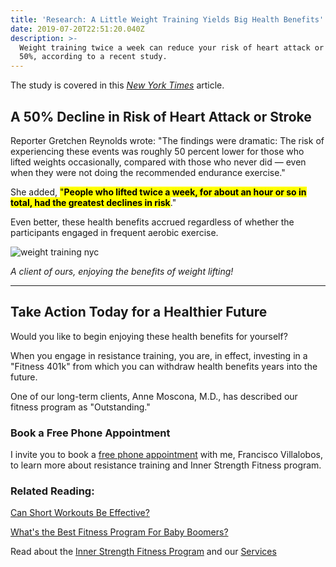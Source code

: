 ```yaml
---
title: 'Research: A Little Weight Training Yields Big Health Benefits'
date: 2019-07-20T22:51:20.040Z
description: >-
  Weight training twice a week can reduce your risk of heart attack or stroke by
  50%, according to a recent study.
---
```

The study is covered in this <a href="https://www.nytimes.com/2018/12/04/well/move/even-a-little-weight-training-may-cut-the-risk-of-heart-attack-and-stroke.html" target="blank">_New York Times_</a> article.

## A 50% Decline in Risk of Heart Attack or Stroke

Reporter Gretchen Reynolds wrote: "The findings were dramatic: The risk of experiencing these events was roughly 50 percent lower for those who lifted weights occasionally, compared with those who never did — even when they were not doing the recommended endurance exercise."

She added, <mark>"**People who lifted twice a week, for about an hour or so in total, had the greatest declines in risk**</mark>."

Even better, these health benefits accrued regardless of whether the participants engaged in frequent aerobic exercise. 

![weight training nyc](https://res.cloudinary.com/icecloud7/image/upload/w_650,q_auto,f_auto/v1563652930/socorro-morales-weight-lifting_ikfrzr.png "weight training nyc")

_A client of ours, enjoying the benefits of weight lifting!_

<hr>

## Take Action Today for a Healthier Future

Would you like to begin enjoying these health benefits for yourself? 

When you engage in resistance training, you are, in effect, investing in a "Fitness 401k" from which you can withdraw health benefits years into the future.

One of our long-term clients, Anne Moscona, M.D., has described our fitness program as "Outstanding."

### Book a Free Phone Appointment

I invite you to book a <a href="https://calendly.com/isfny/15min?back=1&month=2019-07" target="blank">free phone appointment</a> with me, Francisco Villalobos, to learn more about resistance training and Inner Strength Fitness program.

### 

### Related Reading:

[Can Short Workouts Be Effective?](/post/short-workouts/)

[What's the Best Fitness Program For Baby Boomers?](/post/boomers-fitness-program/)

Read about the [Inner Strength Fitness Program](/about/) and our [Services](/services)
